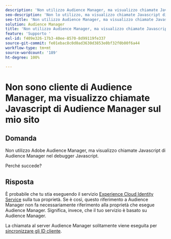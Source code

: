 ```yaml
---
description: 'Non utilizzo Audience Manager, ma visualizzo chiamate Javascript di Audience Manager nel debugger Javascript: perché?'
seo-description: 'Non lo utilizzo, ma visualizzo chiamate Javascript di Audience Manager nel debugger Javascript: perché?'
seo-title: 'Non utilizzo Audience Manager, ma visualizzo chiamate Javascript di Audience Manager nel debugger Javascript: perché?'
solution: Audience Manager
title: 'Non utilizzo Audience Manager, ma visualizzo chiamate Javascript di Audience Manager nel debugger Javascript: perché?'
feature: 'Supporto '
exl-id: f409e326-17b3-40ee-8570-8d99119fe337
source-git-commit: fe01ebac8c0d0ad3630d3853e0bf32f0b00f6a44
workflow-type: tm+mt
source-wordcount: '189'
ht-degree: 100%

---
```


# Non sono cliente di Audience Manager, ma visualizzo chiamate Javascript di Audience Manager sul mio sito

## Domanda

Non utilizzo Adobe Audience Manager, ma visualizzo chiamate Javascript di Audience Manager nel debugger Javascript.

Perché succede?

## Risposta

È probabile che tu stia eseguendo il servizio [Experience Cloud Identity Service](https://docs.adobe.com/content/help/it-IT/id-service/using/home.html) sulla tua proprietà. Se è così, questo riferimento a Audience Manager non fa necessariamente riferimento alla proprietà che esegue Audience Manager. Significa, invece, che il tuo servizio è basato su Audience Manager.

La chiamata al server Audience Manager solitamente viene eseguita per [sincronizzare gli ID cliente](https://docs.adobe.com/content/help/it-IT/id-service/using/id-service-api/methods/setcustomerids.html).
